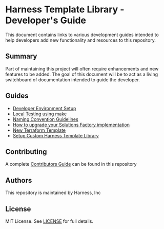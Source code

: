 # Harness Template Library - Developer's Guide

This document contains links to various development guides intended to help developers add new functionality and resources to this repository.

## Summary
Part of maintaining this project will often require enhancements and new features to be added. The goal of this document will be to act as a living switchboard of documentation intended to guide the developer.

## Guides

- [Developer Environment Setup](docs/local-developers-lab.md)
- [Local Testing using make](docs/makefile-commands.md)
- [Naming Convention Guidelines](docs/naming-conventions.md)
- [How to upgrade your Solutions Factory implementation](docs/upgrading-your-installation.md)
- [New Terraform Template](docs/add-terraform-template.md)
- [Setup Custom Harness Template Library](docs/add-custom-template-library.md)

## Contributing

A complete [Contributors Guide](../CONTRIBUTING.md) can be found in this repository

## Authors

This repository is maintained by Harness, Inc

## License

MIT License. See [LICENSE](../LICENSE) for full details.
